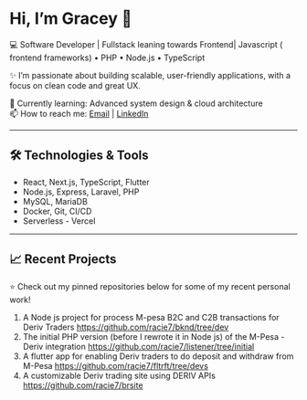 # Hi, I’m Gracey 👋

💻 Software Developer | Fullstack leaning towards Frontend| Javascript ( frontend frameworks)  • PHP • Node.js • TypeScript  

✨ I’m passionate about building scalable, user-friendly applications, with a focus on clean code and great UX.  

🌱 Currently learning: Advanced system design & cloud architecture  
📫 How to reach me: [Email](mailto:grace.muthui50@gmail.com) | [LinkedIn](https://www.linkedin.com/in/grace-muthui-ab881313a/)  


---

## 🛠️ Technologies & Tools
- React, Next.js, TypeScript, Flutter
- Node.js, Express, Laravel, PHP
- MySQL, MariaDB
- Docker, Git, CI/CD
- Serverless - Vercel

---

## 📈 Recent Projects
⭐ Check out my pinned repositories below for some of my recent personal work!
1. A Node js project for process M-pesa B2C and C2B transactions for Deriv Traders https://github.com/racie7/bknd/tree/dev
2. The initial PHP version (before I rewrote it in Node js) of the M-Pesa -Deriv integration https://github.com/racie7/listener/tree/initial
3. A flutter app for enabling Deriv traders to do deposit and withdraw from M-Pesa https://github.com/racie7/fltrft/tree/devs
4. A customizable Deriv trading site using DERIV APIs https://github.com/racie7/brsite



